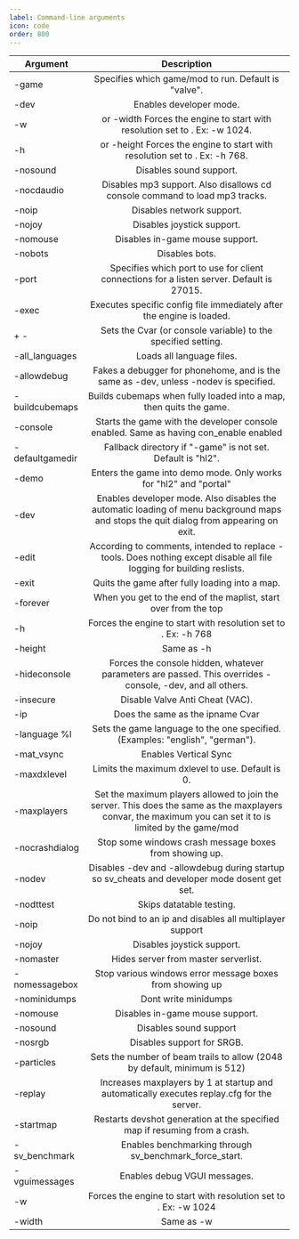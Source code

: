 ```yaml
---
label: Command-line arguments
icon: code
order: 800
---
```


| **Argument**  | **Description**    |
| ------------- |:------------------:|
|-game <game>|  Specifies which game/mod to run. Default is "valve".
|-dev|  Enables developer mode.
|-w <width>| or -width <width>  Forces the engine to start with resolution set to <width>. Ex: -w 1024.
|-h <height>| or -height <height> Forces the engine to start with resolution set to <height>. Ex: -h 768.
|-nosound| Disables sound support.
|-nocdaudio|  Disables mp3 support. Also disallows cd console command to load mp3 tracks.
|-noip|  Disables network support.
|-nojoy|  Disables joystick support.
|-nomouse|  Disables in-game mouse support.
|-nobots|  Disables bots.
|-port <port>|  Specifies which port to use for client connections for a listen server. Default is 27015.
|-exec <file>|  Executes specific config file immediately after the engine is loaded.
|+<console variable> <arg> - |Sets the Cvar (or console variable) to the specified setting.
|-all_languages	|Loads all language files.|
|-allowdebug	|Fakes a debugger for phonehome, and is the same as -dev, unless -nodev is specified.|
|-buildcubemaps| Builds cubemaps when fully loaded into a map, then quits the game.|
|-console|	Starts the game with the developer console enabled. Same as having con_enable enabled|.
|-defaultgamedir| Fallback directory if "-game" is not set. Default is "hl2".|
|-demo|	Enters the game into demo mode. Only works for "hl2" and "portal"|
|-dev	|Enables developer mode. Also disables the automatic loading of menu background maps and stops the quit dialog from appearing on exit.|
|-edit|	According to comments, intended to replace -tools. Does nothing except disable all file logging for building reslists.|
|-exit	|Quits the game after fully loading into a map.|
|-forever	|When you get to the end of the maplist, start over from the top|
|-h <height>	|Forces the engine to start with resolution set to <height>. Ex: -h 768|
|-height <height>|	Same as -h|
|-hideconsole	|Forces the console hidden, whatever parameters are passed. This overrides -console, -dev, and all others.|
|-insecure|	Disable Valve Anti Cheat (VAC).|
|-ip|	Does the same as the ipname Cvar|
|-language %l	|Sets the game language to the one specified. (Examples: "english", "german").|
|-mat_vsync|	Enables Vertical Sync|
|-maxdxlevel|	Limits the maximum dxlevel to use. Default is 0.|
|-maxplayers|	Set the maximum players allowed to join the server. This does the same as the maxplayers convar, the maximum you can set it to is limited by the game/mod|
|-nocrashdialog|	Stop some windows crash message boxes from showing up.
|-nodev	|Disables -dev and -allowdebug during startup so sv_cheats and developer mode dosent get set.
|-nodttest|	Skips datatable testing.
|-noip|	Do not bind to an ip and disables all multiplayer support
|-nojoy|	Disables joystick support.
|-nomaster|	Hides server from master serverlist.
|-nomessagebox|	Stop various windows error message boxes from showing up
|-nominidumps|	Dont write minidumps
|-nomouse|	Disables in-game mouse support.
|-nosound|	Disables sound support
|-nosrgb|	Disables support for SRGB.
|-particles	|Sets the number of beam trails to allow (2048 by default, minimum is 512)
|-replay	|Increases maxplayers by 1 at startup and automatically executes replay.cfg for the server.
|-startmap	|Restarts devshot generation at the specified map if resuming from a crash.
|-sv_benchmark|	Enables benchmarking through sv_benchmark_force_start.
|-vguimessages|	Enables debug VGUI messages.
|-w <width>|	Forces the engine to start with resolution set to <width>. Ex: -w 1024
|-width| <width>	Same as -w

